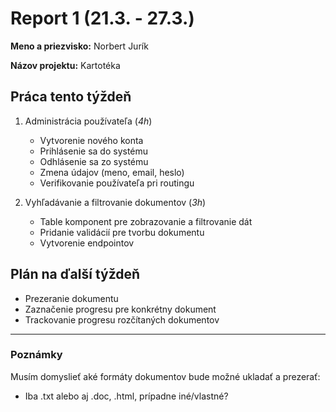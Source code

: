 # Report 1 (21.3. - 27.3.)

**Meno a priezvisko:** Norbert Jurík

**Názov projektu:** Kartotéka

## Práca tento týždeň

1. Administrácia používateľa (_4h_)
   - Vytvorenie nového konta
   - Prihlásenie sa do systému
   - Odhlásenie sa zo systému
   - Zmena údajov (meno, email, heslo)
   - Verifikovanie používateľa pri routingu

2. Vyhľadávanie a filtrovanie dokumentov (_3h_)
   - Table komponent pre zobrazovanie a filtrovanie dát
   - Pridanie validácií pre tvorbu dokumentu
   - Vytvorenie endpointov

## Plán na ďalší týždeň

- Prezeranie dokumentu
- Zaznačenie progresu pre konkrétny dokument
- Trackovanie progresu rozčítaných dokumentov

---

### Poznámky

Musím domyslieť aké formáty dokumentov bude možné ukladať a prezerať:
- Iba .txt alebo aj .doc, .html, prípadne iné/vlastné?

